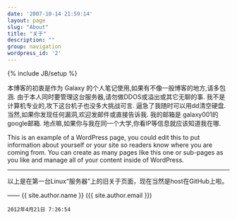 ```yaml
---
date: '2007-10-14 21:59:14'
layout: page
slug: "About"
title: "关于"
description: ""
group: navigation
wordpress_id: '2'
---
```

{% include JB/setup %}

本博客的初衷是作为 Galaxy 的个人笔记使用,如果有不像一般博客的地方,请多包涵.
由于本人同时要管理这台服务器,请勿做DDOS或溢出或其它无聊的事. 我不是计算机专业的,攻下这台机子也没多大挑战可言. 逼急了我随时可以用dd清空硬盘.
当然,如果你发现任何漏洞,欢迎发邮件或直接告诉我. 我的邮箱是 galaxy001的google邮箱. 地点嘛,如果你与我在同一个大学,你看IP等信息就应该知道我在哪.

This is an example of a WordPress page, you could edit this to put information about yourself or your site so readers know where you are coming from. You can create as many pages like this one or sub-pages as you like and manage all of your content inside of WordPress.

* * *

以上是在第一台Linux“服务器”上的旧关于页面，现在当然是host在GitHub上啦。

—— {{ site.author.name }} \({{ site.author.email }}\)

    2012年4月21日 7:26:54

